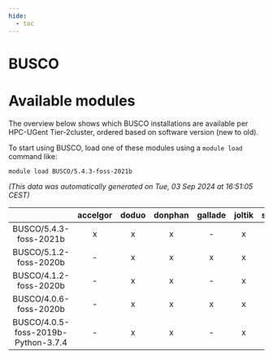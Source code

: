 ```yaml
---
hide:
  - toc
---
```


BUSCO
=====

# Available modules


The overview below shows which BUSCO installations are available per HPC-UGent Tier-2cluster, ordered based on software version (new to old).

To start using BUSCO, load one of these modules using a `module load` command like:

```shell
module load BUSCO/5.4.3-foss-2021b
```

*(This data was automatically generated on Tue, 03 Sep 2024 at 16:51:05 CEST)*  

| |accelgor|doduo|donphan|gallade|joltik|shinx|skitty|
| :---: | :---: | :---: | :---: | :---: | :---: | :---: | :---: |
|BUSCO/5.4.3-foss-2021b|x|x|x|-|x|-|x|
|BUSCO/5.1.2-foss-2020b|-|x|x|x|x|-|-|
|BUSCO/4.1.2-foss-2020b|-|x|x|-|x|-|x|
|BUSCO/4.0.6-foss-2020b|-|x|x|x|x|-|x|
|BUSCO/4.0.5-foss-2019b-Python-3.7.4|-|x|x|-|x|-|x|
